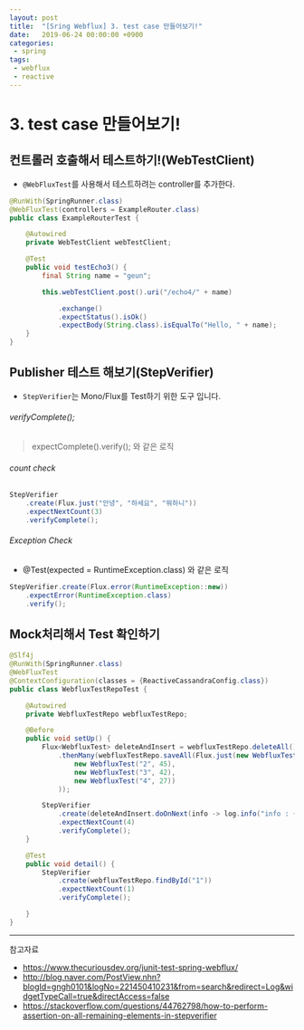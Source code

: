 ```yaml
---
layout: post
title:  "[Sring Webflux] 3. test case 만들어보기!"
date:   2019-06-24 00:00:00 +0900
categories:
 - spring
tags: 
 - webflux
 - reactive
---
```

# 3. test case 만들어보기!

## 컨트롤러 호출해서 테스트하기!(WebTestClient)
- `@WebFluxTest`를 사용해서 테스트하려는 controller를 추가한다.

```java
@RunWith(SpringRunner.class)
@WebFluxTest(controllers = ExampleRouter.class)
public class ExampleRouterTest {

	@Autowired
	private WebTestClient webTestClient;

	@Test
	public void testEcho3() {
		final String name = "geun";

		this.webTestClient.post().uri("/echo4/" + name)

			.exchange()
			.expectStatus().isOk()
			.expectBody(String.class).isEqualTo("Hello, " + name);
	}
}
```

## Publisher 테스트 해보기(StepVerifier)
- `StepVerifier`는 Mono/Flux를 Test하기 위한 도구 입니다.

###### verifyComplete();
> expectComplete().verify();  와 같은 로직

###### count check
```java
StepVerifier
	.create(Flux.just("안녕", "하세요", "뭐하니"))
	.expectNextCount(3)
	.verifyComplete();
```

###### Exception Check
- @Test(expected = RuntimeException.class) 와 같은 로직

```java
StepVerifier.create(Flux.error(RuntimeException::new))
	.expectError(RuntimeException.class)
	.verify();
```

## Mock처리해서 Test 확인하기
```java
@Slf4j
@RunWith(SpringRunner.class)
@WebFluxTest
@ContextConfiguration(classes = {ReactiveCassandraConfig.class})
public class WebfluxTestRepoTest {

	@Autowired
	private WebfluxTestRepo webfluxTestRepo;

	@Before
	public void setUp() {
		Flux<WebfluxTest> deleteAndInsert = webfluxTestRepo.deleteAll()
			.thenMany(webfluxTestRepo.saveAll(Flux.just(new WebfluxTest("1", 50),
				new WebfluxTest("2", 45),
				new WebfluxTest("3", 42),
				new WebfluxTest("4", 27))
			));

		StepVerifier
			.create(deleteAndInsert.doOnNext(info -> log.info("info : {}", info)))
			.expectNextCount(4)
			.verifyComplete();
	}

	@Test
	public void detail() {
		StepVerifier
			.create(webfluxTestRepo.findById("1"))
			.expectNextCount(1)
			.verifyComplete();

	}
}
```

---
참고자료
- https://www.thecuriousdev.org/junit-test-spring-webflux/ 
- http://blog.naver.com/PostView.nhn?blogId=gngh0101&logNo=221450410231&from=search&redirect=Log&widgetTypeCall=true&directAccess=false
- https://stackoverflow.com/questions/44762798/how-to-perform-assertion-on-all-remaining-elements-in-stepverifier
